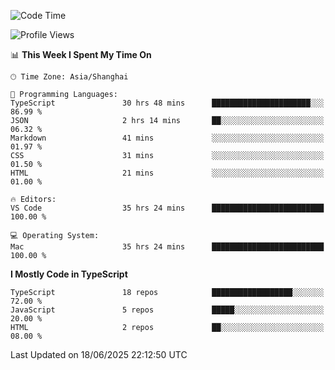<!--START_SECTION:waka-->
![Code Time](http://img.shields.io/badge/Code%20Time-7%2C842%20hrs%2011%20mins-blue)

![Profile Views](http://img.shields.io/badge/Profile%20Views-1-blue)

📊 **This Week I Spent My Time On** 

```text
🕑︎ Time Zone: Asia/Shanghai

💬 Programming Languages: 
TypeScript               30 hrs 48 mins      ██████████████████████░░░   86.99 % 
JSON                     2 hrs 14 mins       ██░░░░░░░░░░░░░░░░░░░░░░░   06.32 % 
Markdown                 41 mins             ░░░░░░░░░░░░░░░░░░░░░░░░░   01.97 % 
CSS                      31 mins             ░░░░░░░░░░░░░░░░░░░░░░░░░   01.50 % 
HTML                     21 mins             ░░░░░░░░░░░░░░░░░░░░░░░░░   01.00 % 

🔥 Editors: 
VS Code                  35 hrs 24 mins      █████████████████████████   100.00 % 

💻 Operating System: 
Mac                      35 hrs 24 mins      █████████████████████████   100.00 % 
```

**I Mostly Code in TypeScript** 

```text
TypeScript               18 repos            ██████████████████░░░░░░░   72.00 % 
JavaScript               5 repos             █████░░░░░░░░░░░░░░░░░░░░   20.00 % 
HTML                     2 repos             ██░░░░░░░░░░░░░░░░░░░░░░░   08.00 % 
```




 Last Updated on 18/06/2025 22:12:50 UTC
<!--END_SECTION:waka-->
